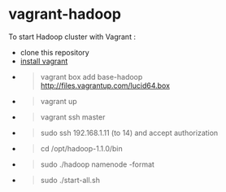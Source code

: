 vagrant-hadoop
==============

To start Hadoop cluster with Vagrant :
- clone this repository
- [install vagrant](http://www.vagrantup.com/) 
- > vagrant box add base-hadoop http://files.vagrantup.com/lucid64.box
- > vagrant up
- > vagrant ssh master
- > sudo ssh 192.168.1.11 (to 14) and accept authorization
- > cd /opt/hadoop-1.1.0/bin
- > sudo ./hadoop namenode -format
- > sudo ./start-all.sh
